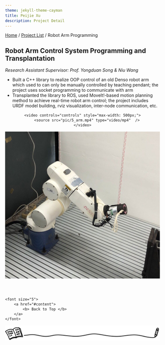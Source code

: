 ```yaml
---
theme: jekyll-theme-cayman
title: Peijie Xu
description: Project Detail
---
```

<!-- Global site tag (gtag.js) - Google Analytics -->
<script async src="https://www.googletagmanager.com/gtag/js?id=G-GF6WJQRF44"></script>
<script>
  window.dataLayer = window.dataLayer || [];
  function gtag(){dataLayer.push(arguments);}
  gtag('js', new Date());

  gtag('config', 'G-GF6WJQRF44');
</script>
[Home](../index.html) / [Project List](Projects_index.html) / Robot Arm Programming

## Robot Arm Control System Programming and Transplantation

_Research Assistant_
_Supervisor: Prof. Yongduan Song & Niu Wang_

* Built a C++ library to realize OOP control of an old Denso robot arm which used to can only be manually controlled by
teaching pendant; the project uses socket programming to communicate with arm
* Transplanted the library to ROS, used MoveIt!-based motion planning method to achieve real-time robot arm control; the
project includes URDF model building, rviz visualization, inter-node communication, etc.



<center class="half">

	<video controls="controls" style="max-width: 500px;">
		<source src="pic/5_arm.mp4" type="video/mp4"  />
	</video>

</center>
<center class="half">
	<img src="pic/5_1.png" style="max-height: 500px;" />
</center>

<p style="margin-top: 4em; text-align: center;">

	<font size="5">
		<a href="#content">
			<b> Back to Top </b>
		</a>
	</font>

</p>

<center class="half">
	<img src="../assets/pic/cut.png" />
</center>
